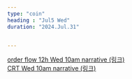 ```yaml
---
type: "coin"
heading : "Jul5 Wed"
duration: "2024.Jul.31"


---
```

 


[order flow 12h Wed 10am narrative (링크)](/todo/images/order-flow-2024-07-31-10AM.png)   
[CRT Wed 10am narrative (링크)](/todo/images/CRT-2024-07-31-10AM.png)  
